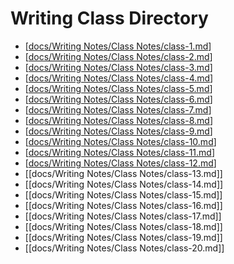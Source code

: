 # Writing Class Directory
- [[docs/Writing Notes/Class Notes/class-1.md]]
- [[docs/Writing Notes/Class Notes/class-2.md]]
- [[docs/Writing Notes/Class Notes/class-3.md]]
- [[docs/Writing Notes/Class Notes/class-4.md]]
- [[docs/Writing Notes/Class Notes/class-5.md]]
- [[docs/Writing Notes/Class Notes/class-6.md]]
- [[docs/Writing Notes/Class Notes/class-7.md]]
- [[docs/Writing Notes/Class Notes/class-8.md]]
- [[docs/Writing Notes/Class Notes/class-9.md]]
- [[docs/Writing Notes/Class Notes/class-10.md]]
- [[docs/Writing Notes/Class Notes/class-11.md]]
- [[docs/Writing Notes/Class Notes/class-12.md]]
- [[docs/Writing Notes/Class Notes/class-13.md]]
- [[docs/Writing Notes/Class Notes/class-14.md]]
- [[docs/Writing Notes/Class Notes/class-15.md]]
- [[docs/Writing Notes/Class Notes/class-16.md]]
- [[docs/Writing Notes/Class Notes/class-17.md]]
- [[docs/Writing Notes/Class Notes/class-18.md]]
- [[docs/Writing Notes/Class Notes/class-19.md]]
- [[docs/Writing Notes/Class Notes/class-20.md]]




[//begin]: # "Autogenerated link references for markdown compatibility"
[docs/Writing Notes/Class Notes/class-1.md]: class-1.md "Lesson 1"
[docs/Writing Notes/Class Notes/class-2.md]: class-2.md "Lesson 2"
[docs/Writing Notes/Class Notes/class-3.md]: class-3.md "Lesson 3"
[docs/Writing Notes/Class Notes/class-4.md]: class-4.md "Lesson 4"
[docs/Writing Notes/Class Notes/class-5.md]: class-5.md "Lesson 5"
[docs/Writing Notes/Class Notes/class-6.md]: class-6.md "Lesson 6"
[docs/Writing Notes/Class Notes/class-7.md]: class-7.md "Lesson 7"
[docs/Writing Notes/Class Notes/class-8.md]: class-8.md "Lesson 8"
[docs/Writing Notes/Class Notes/class-9.md]: class-9.md "Lesson 9"
[docs/Writing Notes/Class Notes/class-10.md]: class-10.md "Lesson 10"
[docs/Writing Notes/Class Notes/class-11.md]: class-11.md "Lesson 13"
[docs/Writing Notes/Class Notes/class-12.md]: class-12.md "Lesson 12"
[//end]: # "Autogenerated link references"
